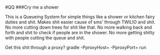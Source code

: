 #QQ
###Cry me a shower

This is a Queueing System for simple things like a shower or kitchen fairy duties and shit.
Makes shit easier cause of sms' through TWILIO and shit. No more cutting down trees for shit like that.
No more walking back and forth and shit to check if people are in the shower.
No more getting shitty with people cutting the queue and shit.

Get this shit through a proxy?
gradle -PproxyHost=<proxyhostaddress> -PproxyPort=<proxyPort> run

